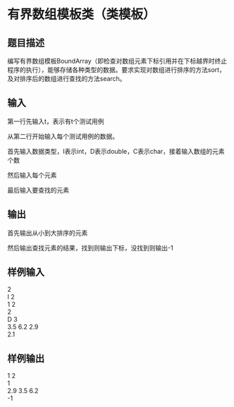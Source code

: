  # 有界数组模板类（类模板）  
  
## 题目描述  
编写有界数组模板BoundArray（即检查对数组元素下标引用并在下标越界时终止程序的执行），能够存储各种类型的数据。要求实现对数组进行排序的方法sort，及对排序后的数组进行查找的方法search。  
  
## 输入  
第一行先输入t，表示有t个测试用例  
  
从第二行开始输入每个测试用例的数据。  
  
首先输入数据类型，I表示int，D表示double，C表示char，接着输入数组的元素个数  
  
然后输入每个元素  
  
最后输入要查找的元素  
  
## 输出  
首先输出从小到大排序的元素  
  
然后输出查找元素的结果，找到则输出下标，没找到则输出-1  
  
## 样例输入  
2  
I 2  
1 2  
2  
D 3  
3.5 6.2 2.9  
2.1  
## 样例输出  
1 2  
1  
2.9 3.5 6.2  
-1  
  
  
